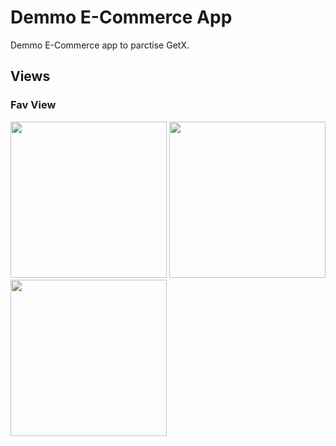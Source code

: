 # Demmo E-Commerce App 

Demmo E-Commerce app to parctise GetX.

## Views
<h3>Fav View</h3>
<img width="250px"  src="https://scontent.fcai20-3.fna.fbcdn.net/v/t39.30808-6/276001557_448510713737379_6301449513252580823_n.jpg?_nc_cat=111&ccb=1-5&_nc_sid=730e14&_nc_ohc=vE1ar6VaskEAX8DKKYC&tn=Z63hn7mgEq9hjQV6&_nc_ht=scontent.fcai20-3.fna&oh=00_AT9AIeTdbGrJ-QcWlePJ8YRPUdftrF1sEYvhDXhHHcIIXw&oe=623A68A0"/>


<img width="250px"  src="https://scontent.fcai20-3.fna.fbcdn.net/v/t39.30808-6/276127615_448510703737380_5080778657959832917_n.jpg?_nc_cat=102&ccb=1-5&_nc_sid=730e14&_nc_ohc=dU1mvT8bcukAX8lxdZ7&_nc_ht=scontent.fcai20-3.fna&oh=00_AT8J8fHbjWk8-qTNZvKyGqAXQ-kJacETgRyV56LXJCbQaw&oe=62394671"/>


<img width="250px"  src="https://scontent.fcai20-3.fna.fbcdn.net/v/t39.30808-6/276037472_448510717070712_4108766514897078777_n.jpg?_nc_cat=106&ccb=1-5&_nc_sid=730e14&_nc_ohc=sgWNTk2JrCIAX8EPyJj&_nc_ht=scontent.fcai20-3.fna&oh=00_AT_w0U549rlr2iFzgHm-6h2imO1BLLmJkLLHWm5FRe6gYg&oe=623A36DD"/>
